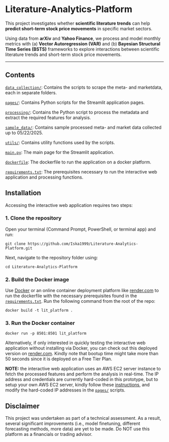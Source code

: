 # Literature-Analytics-Platform

This project investigates whether **scientific literature trends** can help **predict short-term stock price movements** in specific market sectors.

Using data from **arXiv** and **Yahoo Finance**, we process and model monthly metrics with (a) **Vector Autoregression (VAR)** and (b) **Bayesian Structural Time Series (BSTS)** frameworks to explore interactions between scientific literature trends and short-term stock price movements.

---

## Contents

[`data_collection/`](data_collection): Contains the scripts to scrape the meta- and marketdata, each in separate folders.

[`pages/`](pages): Contains Python scripts for the Streamlit application pages.

[`processing/`](processing): Contains the Python script to process the metadata and extract the required features for analysis.

[`sample_data/`](sample_data): Contains sample processed meta- and market data collected up to 05/22/2025.

[`utils/`](utils): Contains utility functions used by the scripts.

[`main.py`](main.py): The main page for the Streamlit application.

[`dockerfile`](dockerfile): The dockerfile to run the application on a docker platform.

[`requirements.txt`](requirements.txt): The prerequisites necessary to run the interactive web application and processing functions.

## Installation

Accessing the interactive web application requires two steps: 

### 1. Clone the repository

Open your terminal (Command Prompt, PowerShell, or terminal app) and run:

```shell
git clone https://github.com/Iska1999/Literature-Analytics-Platform.git
```
Next, navigate to the repository folder using:

```shell
cd Literature-Analytics-Platform
```

### 2. Build the Docker image

Use [Docker](https://www.docker.com/) or an online container deployment platform like [render.com](https://www.render.com) to run the dockerfile with the necessary prerequisites found in the [`requirements.txt`](requirements.txt).
Run the following command from the root of the repo:

```shell
docker build -t lit_platform .
```
### 3. Run the Docker container

```shell
docker run -p 8501:8501 lit_platform
```

Alternatively, if only interested in quickly testing the interactive web application without installing via Docker, you can check out this deployed version on [render.com](https://literature-analytics-platform.onrender.com/topic_trend_analysis). Kindly note that bootup time might take more than 50 seconds since it is deployed on a Free Tier Plan.

**NOTE:** the interactive web application uses an AWS EC2 server instance to fetch the processed features and perform the analysis in real-time. The IP address and credentials are currently hard-coded in this prototype, but to setup your own AWS EC2 server, kindly follow these [instructions](https://www.geeksforgeeks.org/amazon-ec2-creating-an-elastic-cloud-compute-instance/), and modify the hard-coded IP addresses in the [`pages/`](pages) scripts.

## Disclaimer

This project was undertaken as part of a technical assessment. As a result, several significant improvements (i.e., model finetuning, different forecasting methods, more data) are yet to be made. Do NOT use this platform as a financials or trading advisor.
